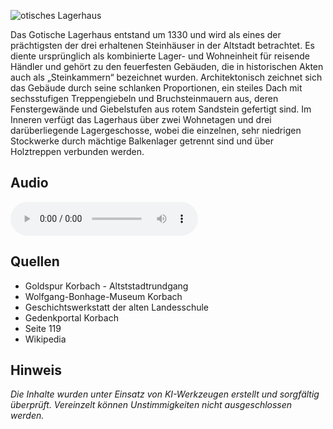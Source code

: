 ![otisches Lagerhaus](./images/korbach/p11.jpg)

Das Gotische Lagerhaus entstand um 1330 und wird als eines der prächtigsten der drei erhaltenen Steinhäuser in der Altstadt betrachtet. Es diente ursprünglich als kombinierte Lager- und Wohneinheit für reisende Händler und gehört zu den feuerfesten Gebäuden, die in historischen Akten auch als „Steinkammern“ bezeichnet wurden. Architektonisch zeichnet sich das Gebäude durch seine schlanken Proportionen, ein steiles Dach mit sechsstufigen Treppengiebeln und Bruchsteinmauern aus, deren Fenstergewände und Giebelstufen aus rotem Sandstein gefertigt sind. Im Inneren verfügt das Lagerhaus über zwei Wohnetagen und drei darüberliegende Lagergeschosse, wobei die einzelnen, sehr niedrigen Stockwerke durch mächtige Balkenlager getrennt sind und über Holztreppen verbunden werden.

## Audio

<audio controls class="full-width-audio">
  <source src="locales/korbach/de/p11.mp3" type="audio/mpeg">
  Dein Browser unterstützt kein Audioelement.
</audio>

## Quellen

- Goldspur Korbach - Altststadtrundgang
- Wolfgang-Bonhage-Museum Korbach
- Geschichtswerkstatt der alten Landesschule
- Gedenkportal Korbach
- Seite 119
- Wikipedia

## Hinweis

_Die Inhalte wurden unter Einsatz von KI-Werkzeugen erstellt und sorgfältig überprüft. Vereinzelt können Unstimmigkeiten nicht ausgeschlossen werden._